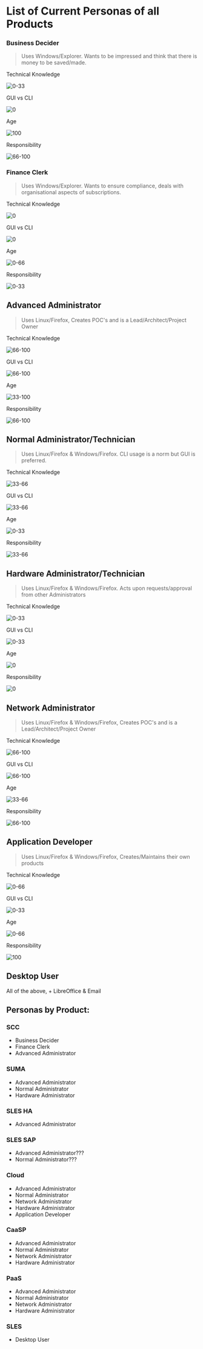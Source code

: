 # List of Current Personas of all Products

### Business Decider

>  Uses Windows/Explorer. Wants to be impressed and think that there is money to be saved/made.

Technical Knowledge

![0-33](/uploads/58f62592475daf6dc67af722ffbb3ce2/0-33.png)

GUI vs CLI

![0](/uploads/329948c3cf97485979ffcd8af218d30a/0.png)

Age

![100](/uploads/81bb6489680429fefd24d049a01e6cde/100.png)

Responsibility

![66-100](/uploads/59ea0ebb99aedb32dbba00c216a0bcc5/66-100.png)



### Finance Clerk
>  Uses Windows/Explorer. Wants to ensure compliance, deals with organisational aspects of subscriptions.

Technical Knowledge

![0](/uploads/329948c3cf97485979ffcd8af218d30a/0.png)

GUI vs CLI

![0](/uploads/329948c3cf97485979ffcd8af218d30a/0.png)

Age

![0-66](/uploads/f235bf9d68ce308b53fb2be740397911/0-66.png)

Responsibility

![0-33](/uploads/58f62592475daf6dc67af722ffbb3ce2/0-33.png)

## Advanced Administrator
>  Uses Linux/Firefox, Creates POC's and is a Lead/Architect/Project Owner

Technical Knowledge

![66-100](/uploads/59ea0ebb99aedb32dbba00c216a0bcc5/66-100.png)

GUI vs CLI

![66-100](/uploads/59ea0ebb99aedb32dbba00c216a0bcc5/66-100.png)

Age

![33-100](/uploads/bd961846313c3e3fe82e7c25962e7197/33-100.png)

Responsibility

![66-100](/uploads/59ea0ebb99aedb32dbba00c216a0bcc5/66-100.png)

## Normal Administrator/Technician

>  Uses Linux/Firefox & Windows/Firefox. CLI usage is a norm but GUI is preferred.

Technical Knowledge

![33-66](/uploads/bd4352ca8821c99a974d0fea5f801ea4/33-66.png)

GUI vs CLI

![33-66](/uploads/bd4352ca8821c99a974d0fea5f801ea4/33-66.png)

Age

![0-33](/uploads/58f62592475daf6dc67af722ffbb3ce2/0-33.png)

Responsibility

![33-66](/uploads/bd4352ca8821c99a974d0fea5f801ea4/33-66.png)

## Hardware Administrator/Technician
>  Uses Linux/Firefox & Windows/Firefox. Acts upon requests/approval from other Administrators

Technical Knowledge

![0-33](/uploads/58f62592475daf6dc67af722ffbb3ce2/0-33.png)

GUI vs CLI

![0-33](/uploads/58f62592475daf6dc67af722ffbb3ce2/0-33.png)

Age

![0](/uploads/329948c3cf97485979ffcd8af218d30a/0.png)

Responsibility

![0](/uploads/329948c3cf97485979ffcd8af218d30a/0.png)


## Network Administrator
>  Uses Linux/Firefox & Windows/Firefox, Creates POC's and is a Lead/Architect/Project Owner

Technical Knowledge

![66-100](/uploads/59ea0ebb99aedb32dbba00c216a0bcc5/66-100.png)

GUI vs CLI

![66-100](/uploads/59ea0ebb99aedb32dbba00c216a0bcc5/66-100.png)

Age

![33-66](/uploads/bd4352ca8821c99a974d0fea5f801ea4/33-66.png)

Responsibility

![66-100](/uploads/59ea0ebb99aedb32dbba00c216a0bcc5/66-100.png)

## Application Developer
>  Uses Linux/Firefox & Windows/Firefox, Creates/Maintains their own products

Technical Knowledge

![0-66](/uploads/f235bf9d68ce308b53fb2be740397911/0-66.png)

GUI vs CLI

![0-33](/uploads/58f62592475daf6dc67af722ffbb3ce2/0-33.png)

Age

![0-66](/uploads/f235bf9d68ce308b53fb2be740397911/0-66.png)

Responsibility

![100](/uploads/81bb6489680429fefd24d049a01e6cde/100.png)

## Desktop User
All of the above, + LibreOffice & Email

## Personas by Product:

### SCC
- Business Decider
- Finance Clerk
- Advanced Administrator

### SUMA
- Advanced Administrator
- Normal Administrator
- Hardware Administrator

### SLES HA
- Advanced Administrator

### SLES SAP
- Advanced Administrator???
- Normal Administrator???

### Cloud
- Advanced Administrator
- Normal Administrator
- Network Administrator
- Hardware Administrator
- Application Developer

### CaaSP
- Advanced Administrator
- Normal Administrator
- Network Administrator
- Hardware Administrator

### PaaS
- Advanced Administrator
- Normal Administrator
- Network Administrator
- Hardware Administrator

### SLES
- Desktop User



